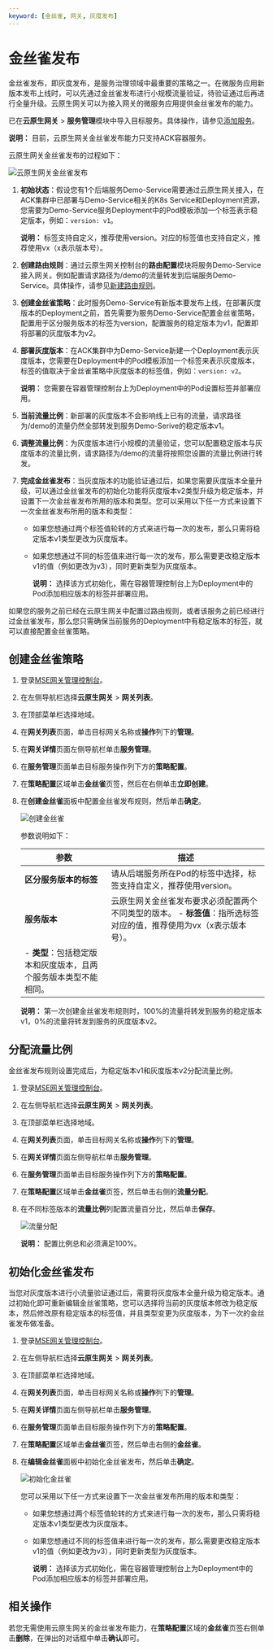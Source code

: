 ```yaml
---
keyword: [金丝雀, 网关, 灰度发布]
---
```


# 金丝雀发布

金丝雀发布，即灰度发布，是服务治理领域中最重要的策略之一。在微服务应用新版本发布上线时，可以先通过金丝雀发布进行小规模流量验证，待验证通过后再进行全量升级。云原生网关可以为接入网关的微服务应用提供金丝雀发布的能力。

已在**云原生网关** \> **服务管理**模块中导入目标服务。具体操作，请参见[添加服务](/cn.zh-CN/云原生网关/服务管理/添加服务.md)。

**说明：** 目前，云原生网关金丝雀发布能力只支持ACK容器服务。

云原生网关金丝雀发布的过程如下：

![云原生网关金丝雀发布](https://static-aliyun-doc.oss-accelerate.aliyuncs.com/assets/img/zh-CN/1374576261/p296450.png)

1.  **初始状态**：假设您有1个后端服务Demo-Service需要通过云原生网关接入，在ACK集群中已部署与Demo-Service相关的K8s Service和Deployment资源，您需要为Demo-Service服务Deployment中的Pod模板添加一个标签表示稳定版本，例如：`version: v1`。

    **说明：** 标签支持自定义，推荐使用version。对应的标签值也支持自定义，推荐使用vx（x表示版本号）。

2.  **创建路由规则**：通过云原生网关控制台的**路由配置**模块将服务Demo-Service接入网关。例如配置请求路径为/demo的流量转发到后端服务Demo-Service。具体操作，请参见[新建路由规则](/cn.zh-CN/云原生网关/路由配置管理/新建路由规则.md)。
3.  **创建金丝雀策略**：此时服务Demo-Service有新版本要发布上线，在部署灰度版本的Deployment之前，首先需要为服务Demo-Service配置金丝雀策略，配置用于区分服务版本的标签为version，配置服务的稳定版本为v1，配置即将部署的灰度版本为v2。
4.  **部署灰度版本**：在ACK集群中为Demo-Service新建一个Deployment表示灰度版本，您需要在Deployment中的Pod模板添加一个标签来表示灰度版本，标签的值取决于金丝雀策略中灰度版本的标签值，例如：`version: v2`。

    **说明：** 您需要在容器管理控制台上为Deployment中的Pod设置标签并部署应用。

5.  **当前流量比例**：新部署的灰度版本不会影响线上已有的流量，请求路径为/demo的流量仍然全部转发到服务Demo-Serive的稳定版本v1。
6.  **调整流量比例**：为灰度版本进行小规模的流量验证，您可以配置稳定版本与灰度版本的流量比例，请求路径为/demo的流量将按照您设置的流量比例进行转发。
7.  **完成金丝雀发布**：当灰度版本的功能验证通过后，如果您需要灰度版本全量升级，可以通过金丝雀发布的初始化功能将灰度版本v2类型升级为稳定版本，并设置下一次金丝雀发布所用的版本和类型。您可以采用以下任一方式来设置下一次金丝雀发布所用的版本和类型：
    -   如果您想通过两个标签值轮转的方式来进行每一次的发布，那么只需将稳定版本v1类型更改为灰度版本。
    -   如果您想通过不同的标签值来进行每一次的发布，那么需要更改稳定版本v1的值（例如更改为v3），同时更新类型为灰度版本。

        **说明：** 选择该方式初始化，需在容器管理控制台上为Deployment中的Pod添加相应版本的标签并部署应用。


如果您的服务之前已经在云原生网关中配置过路由规则，或者该服务之前已经进行过金丝雀发布，那么您只需确保当前服务的Deployment中有稳定版本的标签，就可以直接配置金丝雀策略。

## 创建金丝雀策略

1.  登录[MSE网关管理控制台](https://mse.console.aliyun.com/#/microgw)。

2.  在左侧导航栏选择**云原生网关** \> **网关列表**。

3.  在顶部菜单栏选择地域。

4.  在**网关列表**页面，单击目标网关名称或**操作**列下的**管理**。

5.  在**网关详情**页面左侧导航栏单击**服务管理**。

6.  在**服务管理**页面单击目标服务操作列下方的**策略配置**。

7.  在**策略配置**区域单击**金丝雀**页签，然后在右侧单击**立即创建**。

8.  在**创建金丝雀**面板中配置金丝雀发布规则，然后单击**确定**。

    ![创建金丝雀](https://static-aliyun-doc.oss-accelerate.aliyuncs.com/assets/img/zh-CN/2374576261/p296442.png)

    参数说明如下：

    |参数|描述|
    |--|--|
    |**区分服务版本的标签**|请从后端服务所在Pod的标签中选择，标签支持自定义，推荐使用version。|
    |**服务版本**|云原生网关金丝雀发布要求必须配置两个不同类型的版本。    -   **标签值**：指所选标签对应的值，推荐使用为vx（x表示版本号）。
    -   **类型**：包括稳定版本和灰度版本，且两个服务版本类型不能相同。 |

    **说明：** 第一次创建金丝雀发布规则时，100%的流量将转发到服务的稳定版本v1，0%的流量将转发到服务的灰度版本v2。


## 分配流量比例

金丝雀发布规则设置完成后，为稳定版本v1和灰度版本v2分配流量比例。

1.  登录[MSE网关管理控制台](https://mse.console.aliyun.com/#/microgw)。

2.  在左侧导航栏选择**云原生网关** \> **网关列表**。

3.  在顶部菜单栏选择地域。

4.  在**网关列表**页面，单击目标网关名称或**操作**列下的**管理**。

5.  在**网关详情**页面左侧导航栏单击**服务管理**。

6.  在**服务管理**页面单击目标服务操作列下方的**策略配置**。

7.  在**策略配置**区域单击**金丝雀**页签，然后单击右侧的**流量分配**。

8.  在不同标签版本的**流量比例**列配置流量百分比，然后单击**保存**。

    ![流量分配](https://static-aliyun-doc.oss-accelerate.aliyuncs.com/assets/img/zh-CN/2374576261/p296414.png)

    **说明：** 配置比例总和必须满足100%。


## 初始化金丝雀发布

当您对灰度版本进行小流量验证通过后，需要将灰度版本全量升级为稳定版本。通过初始化即可重新编辑金丝雀策略，您可以选择将当前的灰度版本修改为稳定版本，然后修改原有稳定版本的标签值，并且类型变更为灰度版本，为下一次的金丝雀发布做准备。

1.  登录[MSE网关管理控制台](https://mse.console.aliyun.com/#/microgw)。

2.  在左侧导航栏选择**云原生网关** \> **网关列表**。

3.  在顶部菜单栏选择地域。

4.  在**网关列表**页面，单击目标网关名称或**操作**列下的**管理**。

5.  在**网关详情**页面左侧导航栏单击**服务管理**。

6.  在**服务管理**页面单击目标服务操作列下方的**策略配置**。

7.  在**策略配置**区域单击**金丝雀**页签，然后单击右侧的**金丝雀**。

8.  在**编辑金丝雀**面板中初始化金丝雀发布，然后单击**确定**。

    ![初始化金丝雀](https://static-aliyun-doc.oss-accelerate.aliyuncs.com/assets/img/zh-CN/2374576261/p296422.png)

    您可以采用以下任一方式来设置下一次金丝雀发布所用的版本和类型：

    -   如果您想通过两个标签值轮转的方式来进行每一次的发布，那么只需将稳定版本v1类型更改为灰度版本。
    -   如果您想通过不同的标签值来进行每一次的发布，那么需要更改稳定版本v1的值（例如更改为v3），同时更新类型为灰度版本。

        **说明：** 选择该方式初始化，需在容器管理控制台上为Deployment中的Pod添加相应版本的标签并部署应用。


## 相关操作

若您无需使用云原生网关的金丝雀发布能力，在**策略配置**区域的**金丝雀**页签右侧单击**删除**，在弹出的对话框中单击**确认**即可。

